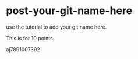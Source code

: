 # post-your-git-name-here
use the tutorial to add your git name here.

This is for 10 points. 

aj7891007392
